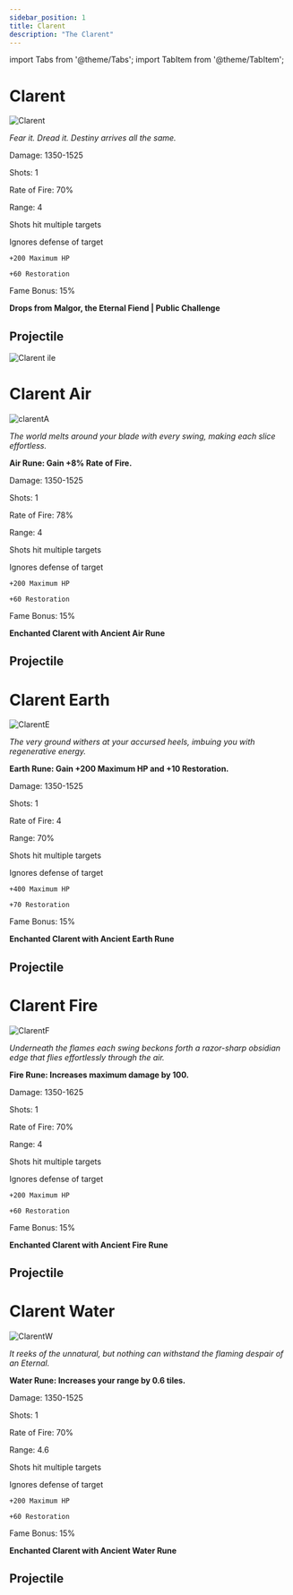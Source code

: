 ```yaml
---
sidebar_position: 1
title: Clarent
description: "The Clarent"
---
```


import Tabs from '@theme/Tabs';
import TabItem from '@theme/TabItem';

<Tabs>
  <TabItem value="Clarent" label="Clarent" default>

# Clarent

![Clarent](https://vwiki.valorserver.com/api/item/picture/Clarent)

<i>Fear it. Dread it. Destiny arrives all the same.</i>

Damage: 1350-1525

Shots: 1

Rate of Fire: 70% 

Range: 4

Shots hit multiple targets

Ignores defense of target

    +200 Maximum HP
    
    +60 Restoration

Fame Bonus: 15%

**Drops from Malgor, the Eternal Fiend | Public Challenge**

## Projectile

![Clarent ile](https://cdn.discordapp.com/attachments/948363241631916122/954070228550189116/Clarent.gif)

  </TabItem>
  <TabItem value="Air" label="Air">

# Clarent Air

![clarentA](https://vwiki.valorserver.com/api/item/picture/clarent%20air)

<i>The world melts around your blade with every swing, making each slice effortless.</i>

**Air Rune: Gain +8% Rate of Fire.**
    
Damage: 1350-1525

Shots: 1

Rate of Fire: 78%

Range: 4

Shots hit multiple targets

Ignores defense of target

    +200 Maximum HP

    +60 Restoration

Fame Bonus: 15%

**Enchanted Clarent with Ancient Air Rune**

## Projectile

  </TabItem>
  <TabItem value="Earth" label="Earth">

# Clarent Earth

![ClarentE](https://vwiki.valorserver.com/api/item/picture/clarent%20earth)

<i>The very ground withers at your accursed heels, imbuing you with regenerative energy.</i>

**Earth Rune: Gain +200 Maximum HP and +10 Restoration.**
    
Damage: 1350-1525

Shots: 1

Rate of Fire: 4

Range: 70%

Shots hit multiple targets

Ignores defense of target

    +400 Maximum HP 

    +70 Restoration

Fame Bonus: 15%

**Enchanted Clarent with Ancient Earth Rune**

## Projectile

  </TabItem>
  <TabItem value="Fire" label="Fire">

# Clarent Fire

![ClarentF](https://vwiki.valorserver.com/api/item/picture/clarent%20fire)

<i>Underneath the flames each swing beckons forth a razor-sharp obsidian edge that flies effortlessly through the air.</i>

**Fire Rune: Increases maximum damage by 100.**
    
Damage: 1350-1625

Shots: 1

Rate of Fire: 70% 

Range: 4

Shots hit multiple targets

Ignores defense of target

    +200 Maximum HP 

    +60 Restoration

Fame Bonus: 15%

**Enchanted Clarent with Ancient Fire Rune**

## Projectile

  </TabItem>
  <TabItem value="Water" label="Water">

# Clarent Water

![ClarentW](https://vwiki.valorserver.com/api/item/picture/clarent%20water)

<i>It reeks of the unnatural, but nothing can withstand the flaming despair of an Eternal.</i>

**Water Rune: Increases your range by 0.6 tiles.**
    
Damage: 1350-1525

Shots: 1

Rate of Fire: 70% 

Range: 4.6

Shots hit multiple targets

Ignores defense of target

    +200 Maximum HP

    +60 Restoration
     
Fame Bonus: 15%

**Enchanted Clarent with Ancient Water Rune**

## Projectile

  </TabItem>
</Tabs>
